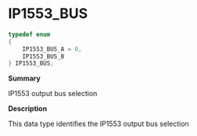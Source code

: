 # IP1553_BUS

```c
typedef enum
{
    IP1553_BUS_A = 0,
    IP1553_BUS_B
} IP1553_BUS;
```

**Summary**

IP1553 output bus selection

**Description**

This data type identifies the IP1553 output bus selection

